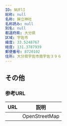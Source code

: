 ```yaml
---
ID: NUFlI
総称: null
名称: 鉾立神社
名称読み: null
別名: null
都道府県: 大分県
区域: 宇佐市
緯度: 33.5248767
経度: 131.3787939
郵便番号: 8720102
住所: 大分県宇佐市南宇佐３９６
---
```


## その他

### 参考URL

| URL | 説明          |
| --- | ------------- |
|     | OpenStreetMap |
